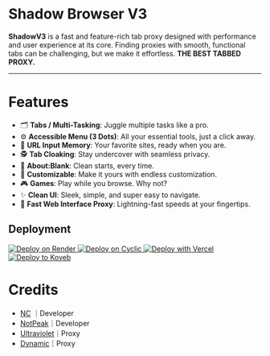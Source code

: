 
# Shadow Browser V3
**ShadowV3** is a fast and feature-rich tab proxy designed with performance and user experience at its core. Finding proxies with smooth, functional tabs can be challenging, but we make it effortless. **THE BEST TABBED PROXY.**

---

# Features
- 🗂️ **Tabs / Multi-Tasking**: Juggle multiple tasks like a pro. 
- ⚙️ **Accessible Menu (3 Dots)**: All your essential tools, just a click away.
- 🔄 **URL Input Memory**: Your favorite sites, ready when you are.
- 🕵️ **Tab Cloaking**: Stay undercover with seamless privacy.
- 📝 **About:Blank**: Clean starts, every time.
- 🎨 **Customizable**: Make it yours with endless customization.
- 🎮 **Games**: Play while you browse. Why not?
- ✨ **Clean UI**: Sleek, simple, and super easy to navigate.
- 🚀 **Fast Web Interface Proxy**: Lightning-fast speeds at your fingertips.

## Deployment
<a href="https://render.com/deploy?repo=https://github.com/ShadowDevLabs/ShadowV3">
  <img src="https://raw.githubusercontent.com/BinBashBanana/deploy-buttons/main/buttons/official/render.svg" alt="Deploy on Render">
</a>
<a href="https://app.cyclic.sh/api/app/deploy/ShadowDevLabs/ShadowV3">
  <img src="https://raw.githubusercontent.com/BinBashBanana/deploy-buttons/main/buttons/official/cyclic.svg" alt="Deploy on Cyclic">
</a>
<a href="https://vercel.com/new/clone?repositoryurl=https://github.com/ShadowDevLabs/ShadowV3">
  <img src="https://raw.githubusercontent.com/BinBashBanana/deploy-buttons/main/buttons/official/vercel.svg" alt="Deploy with Vercel">
</a>
<a href="https://app.koyeb.com/deploy?type=git&repository=github.com/ShadowDevLabs/Shadowv3">
  <img src="https://github.com/BinBashBanana/deploy-buttons/blob/main/buttons/official/koyeb.svg" alt="Deploy to Koyeb">
</a>

# Credits
- [NC](https://github.com/NCCoder2) ｜Developer
- [NotPeak](https://github.com/NottPeak)｜Developer
- [Ultraviolet](https://github.com/titaniumnetwork-dev/Ultraviolet)｜Proxy
- [Dynamic](https://github.com/NebulaServices/Dynamic)｜Proxy
